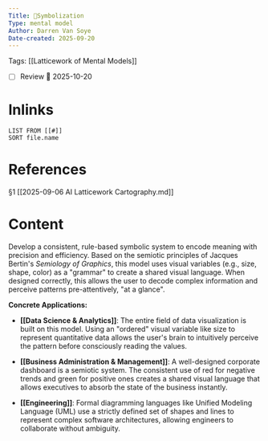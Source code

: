 ```yaml
---
Title: 🧩Symbolization
Type: mental model 
Author: Darren Van Soye 
Date-created: 2025-09-20
---
```

Tags: [[Latticework of Mental Models]]

- [ ] Review 📅 2025-10-20
    
# Inlinks

```dataview
LIST FROM [[#]]
SORT file.name
```

# References

§1 [[2025-09-06 AI Latticework Cartography.md]]

# Content

Develop a consistent, rule-based symbolic system to encode meaning with precision and efficiency. Based on the semiotic principles of Jacques Bertin's _Semiology of Graphics_, this model uses visual variables (e.g., size, shape, color) as a "grammar" to create a shared visual language. When designed correctly, this allows the user to decode complex information and perceive patterns pre-attentively, "at a glance".

**Concrete Applications:**

- **[[Data Science & Analytics]]**: The entire field of data visualization is built on this model. Using an "ordered" visual variable like size to represent quantitative data allows the user's brain to intuitively perceive the pattern before consciously reading the values.
    
- **[[Business Administration & Management]]**: A well-designed corporate dashboard is a semiotic system. The consistent use of red for negative trends and green for positive ones creates a shared visual language that allows executives to absorb the state of the business instantly.
    
- **[[Engineering]]**: Formal diagramming languages like Unified Modeling Language (UML) use a strictly defined set of shapes and lines to represent complex software architectures, allowing engineers to collaborate without ambiguity.